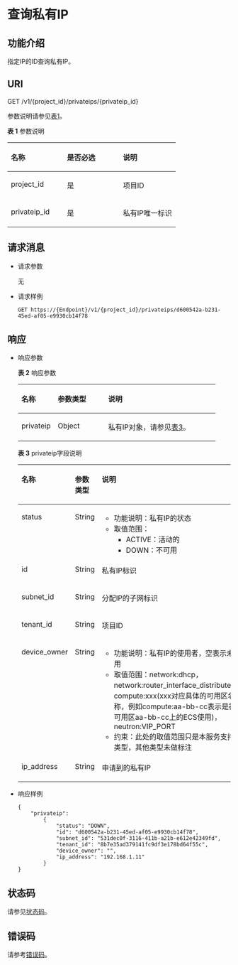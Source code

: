 # 查询私有IP<a name="zh-cn_topic_0020090611"></a>

## 功能介绍<a name="section9185002"></a>

指定IP的ID查询私有IP。

## URI<a name="section15556157"></a>

GET /v1/\{project\_id\}/privateips/\{privateip\_id\}

参数说明请参见[表1](#table4378562)。

**表 1**  参数说明

<a name="table4378562"></a>
<table><thead align="left"><tr id="row14851049"><th class="cellrowborder" valign="top" width="33.33333333333333%" id="mcps1.2.4.1.1"><p id="p62084314"><a name="p62084314"></a><a name="p62084314"></a>名称</p>
</th>
<th class="cellrowborder" valign="top" width="33.33333333333333%" id="mcps1.2.4.1.2"><p id="p62773503"><a name="p62773503"></a><a name="p62773503"></a>是否必选</p>
</th>
<th class="cellrowborder" valign="top" width="33.33333333333333%" id="mcps1.2.4.1.3"><p id="p51488960"><a name="p51488960"></a><a name="p51488960"></a>说明</p>
</th>
</tr>
</thead>
<tbody><tr id="row9856263"><td class="cellrowborder" valign="top" width="33.33333333333333%" headers="mcps1.2.4.1.1 "><p id="p60159801"><a name="p60159801"></a><a name="p60159801"></a>project_id</p>
</td>
<td class="cellrowborder" valign="top" width="33.33333333333333%" headers="mcps1.2.4.1.2 "><p id="p41105728"><a name="p41105728"></a><a name="p41105728"></a>是</p>
</td>
<td class="cellrowborder" valign="top" width="33.33333333333333%" headers="mcps1.2.4.1.3 "><p id="p10487112"><a name="p10487112"></a><a name="p10487112"></a>项目ID</p>
</td>
</tr>
<tr id="row35522984"><td class="cellrowborder" valign="top" width="33.33333333333333%" headers="mcps1.2.4.1.1 "><p id="p58789457"><a name="p58789457"></a><a name="p58789457"></a>privateip_id</p>
</td>
<td class="cellrowborder" valign="top" width="33.33333333333333%" headers="mcps1.2.4.1.2 "><p id="p64325611"><a name="p64325611"></a><a name="p64325611"></a>是</p>
</td>
<td class="cellrowborder" valign="top" width="33.33333333333333%" headers="mcps1.2.4.1.3 "><p id="p42992030"><a name="p42992030"></a><a name="p42992030"></a>私有IP唯一标识</p>
</td>
</tr>
</tbody>
</table>

## 请求消息<a name="section5787686"></a>

-   请求参数

    无

-   请求样例

    ```
    GET https://{Endpoint}/v1/{project_id}/privateips/d600542a-b231-45ed-af05-e9930cb14f78
    ```


## 响应<a name="section52089174"></a>

-   响应参数

    **表 2**  响应参数

    <a name="table66473901155923"></a>
    <table><thead align="left"><tr id="row7115943155923"><th class="cellrowborder" valign="top" width="18.34%" id="mcps1.2.4.1.1"><p id="p39520483155923"><a name="p39520483155923"></a><a name="p39520483155923"></a>名称</p>
    </th>
    <th class="cellrowborder" valign="top" width="25.509999999999998%" id="mcps1.2.4.1.2"><p id="p52352674155923"><a name="p52352674155923"></a><a name="p52352674155923"></a>参数类型</p>
    </th>
    <th class="cellrowborder" valign="top" width="56.15%" id="mcps1.2.4.1.3"><p id="p12708212155923"><a name="p12708212155923"></a><a name="p12708212155923"></a>说明</p>
    </th>
    </tr>
    </thead>
    <tbody><tr id="row22732275155923"><td class="cellrowborder" valign="top" width="18.34%" headers="mcps1.2.4.1.1 "><p id="p29374982155923"><a name="p29374982155923"></a><a name="p29374982155923"></a>privateip</p>
    </td>
    <td class="cellrowborder" valign="top" width="25.509999999999998%" headers="mcps1.2.4.1.2 "><p id="p59712266155923"><a name="p59712266155923"></a><a name="p59712266155923"></a>Object</p>
    </td>
    <td class="cellrowborder" valign="top" width="56.15%" headers="mcps1.2.4.1.3 "><p id="p43698339155923"><a name="p43698339155923"></a><a name="p43698339155923"></a>私有IP对象，请参见<a href="#table23250319">表3</a>。</p>
    </td>
    </tr>
    </tbody>
    </table>

    **表 3**  privateip字段说明

    <a name="table23250319"></a>
    <table><thead align="left"><tr id="row21723514"><th class="cellrowborder" valign="top" width="25%" id="mcps1.2.4.1.1"><p id="p14774201"><a name="p14774201"></a><a name="p14774201"></a>名称</p>
    </th>
    <th class="cellrowborder" valign="top" width="21%" id="mcps1.2.4.1.2"><p id="p21721490173058"><a name="p21721490173058"></a><a name="p21721490173058"></a>参数类型</p>
    </th>
    <th class="cellrowborder" valign="top" width="54%" id="mcps1.2.4.1.3"><p id="p28338386"><a name="p28338386"></a><a name="p28338386"></a>说明</p>
    </th>
    </tr>
    </thead>
    <tbody><tr id="row13707899"><td class="cellrowborder" valign="top" width="25%" headers="mcps1.2.4.1.1 "><p id="p36597996"><a name="p36597996"></a><a name="p36597996"></a>status</p>
    </td>
    <td class="cellrowborder" valign="top" width="21%" headers="mcps1.2.4.1.2 "><p id="p14610233173058"><a name="p14610233173058"></a><a name="p14610233173058"></a>String</p>
    </td>
    <td class="cellrowborder" valign="top" width="54%" headers="mcps1.2.4.1.3 "><a name="ul13978236183119"></a><a name="ul13978236183119"></a><ul id="ul13978236183119"><li>功能说明：私有IP的状态</li><li>取值范围：<a name="ul948092312377"></a><a name="ul948092312377"></a><ul id="ul948092312377"><li>ACTIVE：活动的</li><li>DOWN：不可用</li></ul>
    </li></ul>
    </td>
    </tr>
    <tr id="row53064224"><td class="cellrowborder" valign="top" width="25%" headers="mcps1.2.4.1.1 "><p id="p3234911"><a name="p3234911"></a><a name="p3234911"></a>id</p>
    </td>
    <td class="cellrowborder" valign="top" width="21%" headers="mcps1.2.4.1.2 "><p id="p42578245173058"><a name="p42578245173058"></a><a name="p42578245173058"></a>String</p>
    </td>
    <td class="cellrowborder" valign="top" width="54%" headers="mcps1.2.4.1.3 "><p id="p47453675"><a name="p47453675"></a><a name="p47453675"></a>私有IP标识</p>
    </td>
    </tr>
    <tr id="row36801206"><td class="cellrowborder" valign="top" width="25%" headers="mcps1.2.4.1.1 "><p id="p28107703"><a name="p28107703"></a><a name="p28107703"></a>subnet_id</p>
    </td>
    <td class="cellrowborder" valign="top" width="21%" headers="mcps1.2.4.1.2 "><p id="p26285854173058"><a name="p26285854173058"></a><a name="p26285854173058"></a>String</p>
    </td>
    <td class="cellrowborder" valign="top" width="54%" headers="mcps1.2.4.1.3 "><p id="p26383427"><a name="p26383427"></a><a name="p26383427"></a>分配IP的子网标识</p>
    </td>
    </tr>
    <tr id="row54031349181512"><td class="cellrowborder" valign="top" width="25%" headers="mcps1.2.4.1.1 "><p id="p4774073181513"><a name="p4774073181513"></a><a name="p4774073181513"></a>tenant_id</p>
    </td>
    <td class="cellrowborder" valign="top" width="21%" headers="mcps1.2.4.1.2 "><p id="p49967057181513"><a name="p49967057181513"></a><a name="p49967057181513"></a>String</p>
    </td>
    <td class="cellrowborder" valign="top" width="54%" headers="mcps1.2.4.1.3 "><p id="p167315119118"><a name="p167315119118"></a><a name="p167315119118"></a>项目ID</p>
    </td>
    </tr>
    <tr id="row25113108"><td class="cellrowborder" valign="top" width="25%" headers="mcps1.2.4.1.1 "><p id="p20895830"><a name="p20895830"></a><a name="p20895830"></a>device_owner</p>
    </td>
    <td class="cellrowborder" valign="top" width="21%" headers="mcps1.2.4.1.2 "><p id="p48779435173058"><a name="p48779435173058"></a><a name="p48779435173058"></a>String</p>
    </td>
    <td class="cellrowborder" valign="top" width="54%" headers="mcps1.2.4.1.3 "><a name="ul1878734133215"></a><a name="ul1878734133215"></a><ul id="ul1878734133215"><li>功能说明：私有IP的使用者，空表示未使用</li><li>取值范围：network:dhcp，network:router_interface_distributed，compute:xxx(xxx对应具体的可用区名称，例如compute:aa-bb-cc表示是被可用区aa-bb-cc上的ECS使用)，neutron:VIP_PORT</li><li>约束：此处的取值范围只是本服务支持的类型，其他类型未做标注</li></ul>
    </td>
    </tr>
    <tr id="row46793790"><td class="cellrowborder" valign="top" width="25%" headers="mcps1.2.4.1.1 "><p id="p32200631"><a name="p32200631"></a><a name="p32200631"></a>ip_address</p>
    </td>
    <td class="cellrowborder" valign="top" width="21%" headers="mcps1.2.4.1.2 "><p id="p58820181173058"><a name="p58820181173058"></a><a name="p58820181173058"></a>String</p>
    </td>
    <td class="cellrowborder" valign="top" width="54%" headers="mcps1.2.4.1.3 "><p id="p19644001"><a name="p19644001"></a><a name="p19644001"></a>申请到的私有IP</p>
    </td>
    </tr>
    </tbody>
    </table>

-   响应样例

    ```
    {
        "privateip": 
            {
                "status": "DOWN",
                "id": "d600542a-b231-45ed-af05-e9930cb14f78",
                "subnet_id": "531dec0f-3116-411b-a21b-e612e42349fd",
                "tenant_id": "8b7e35ad379141fc9df3e178bd64f55c",
                "device_owner": "",
                "ip_address": "192.168.1.11"
            }
    }
    ```


## 状态码<a name="section31981619"></a>

请参见[状态码](状态码.md)。

## 错误码<a name="section85821649202813"></a>

请参考[错误码](错误码.md)。

